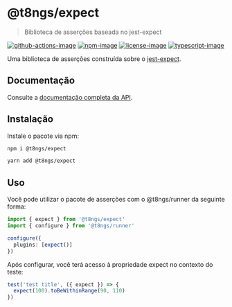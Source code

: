 # @t8ngs/expect
> Biblioteca de asserções baseada no jest-expect

[![github-actions-image]][github-actions-url] [![npm-image]][npm-url] [![license-image]][license-url] [![typescript-image]][typescript-url]

Uma biblioteca de asserções construída sobre o [jest-expect](https://jestjs.io/docs/expect).

## Documentação
Consulte a [documentação completa da API](https://t8ngs.dev/docs/plugins/expect).


## Instalação
Instale o pacote via npm:

```sh
npm i @t8ngs/expect
```

```sh
yarn add @t8ngs/expect
```

## Uso
Você pode utilizar o pacote de asserções com o @t8ngs/runner da seguinte forma:


```ts
import { expect } from '@t8ngs/expect'
import { configure } from '@t8ngs/runner'

configure({
  plugins: [expect()]
})
```
Após configurar, você terá acesso à propriedade expect no contexto do teste:

```ts
test('test title', ({ expect }) => {
  expect(100).toBeWithinRange(90, 110)
})
```

[github-actions-url]: https://github.com/t8ngs/expect/actions/workflows/checks.yml "github-actions"

[github-actions-image]: https://img.shields.io/github/actions/workflow/status/t8ngs/expect/checks.yml?style=for-the-badge

[npm-image]: https://img.shields.io/npm/v/@t8ngs/expect.svg?style=for-the-badge&logo=npm
[npm-url]: https://npmjs.org/package/@t8ngs/expect "npm"

[license-image]: https://img.shields.io/npm/l/@t8ngs/expect?color=blueviolet&style=for-the-badge
[license-url]: LICENSE.md "license"

[typescript-image]: https://img.shields.io/badge/Typescript-294E80.svg?style=for-the-badge&logo=typescript
[typescript-url]:  "typescript"
